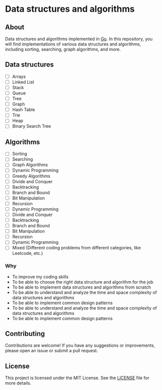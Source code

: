 # Data structures and algorithms

## About

Data structures and algorithms implemented in [Go](https://go.dev/). In this repository, you will find implementations of various data structures and algorithms, including sorting, searching, graph algorithms, and more.

## Data structures

- [ ] Arrays
- [ ] Linked List
- [ ] Stack
- [ ] Queue
- [ ] Tree
- [ ] Graph
- [ ] Hash Table
- [ ] Trie
- [ ] Heap
- [ ] Binary Search Tree

## Algorithms

- [ ] Sorting
- [ ] Searching
- [ ] Graph Algorithms
- [ ] Dynamic Programming
- [ ] Greedy Algorithms
- [ ] Divide and Conquer
- [ ] Backtracking
- [ ] Branch and Bound
- [ ] Bit Manipulation
- [ ] Recursion
- [ ] Dynamic Programming
- [ ] Divide and Conquer
- [ ] Backtracking
- [ ] Branch and Bound
- [ ] Bit Manipulation
- [ ] Recursion
- [ ] Dynamic Programming
- [ ] Mixed (Different coding problems from different categories, like Leetcode, etc.)

### Why

- To improve my coding skills
- To be able to choose the right data structure and algorithm for the job
- To be able to implement data structures and algorithms from scratch
- To be able to understand and analyze the time and space complexity of data structures and algorithms
- To be able to implement common design patterns
- To be able to understand and analyze the time and space complexity of data structures and algorithms
- To be able to implement common design patterns

## Contributing

Contributions are welcome! If you have any suggestions or improvements, please open an issue or submit a pull request.

## License

This project is licensed under the MIT License. See the [LICENSE](LICENSE) file for more details.

